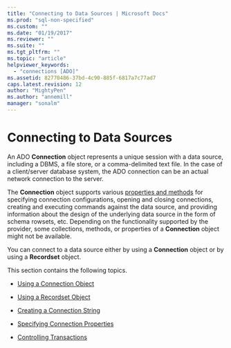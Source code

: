 ```yaml
---
title: "Connecting to Data Sources | Microsoft Docs"
ms.prod: "sql-non-specified"
ms.custom: ""
ms.date: "01/19/2017"
ms.reviewer: ""
ms.suite: ""
ms.tgt_pltfrm: ""
ms.topic: "article"
helpviewer_keywords: 
  - "connections [ADO]"
ms.assetid: 82770486-37bd-4c90-885f-6817a7c77ad7
caps.latest.revision: 12
author: "MightyPen"
ms.author: "annemill"
manager: "sonalm"
---
```

# Connecting to Data Sources
An ADO **Connection** object represents a unique session with a data source, including a DBMS, a file store, or a comma-delimited text file. In the case of a client/server database system, the ADO connection can be an actual network connection to the server.  
  
 The **Connection** object supports various [properties and methods](../../../ado/reference/ado-api/connection-object-properties-methods-and-events.md) for specifying connection configurations, opening and closing connections, creating and executing commands against the data source, and providing information about the design of the underlying data source in the form of schema rowsets, etc. Depending on the functionality supported by the provider, some collections, methods, or properties of a **Connection** object might not be available.  
  
 You can connect to a data source either by using a **Connection** object or by using a **Recordset** object.  
  
 This section contains the following topics.  
  
-   [Using a Connection Object](../../../ado/guide/data/using-a-connection-object.md)  
  
-   [Using a Recordset Object](../../../ado/guide/data/using-a-recordset-object.md)  
  
-   [Creating a Connection String](../../../ado/guide/data/creating-a-connection-string.md)  
  
-   [Specifying Connection Properties](../../../ado/guide/data/specifying-connection-properties.md)  
  
-   [Controlling Transactions](../../../ado/guide/data/controlling-transactions-ado.md)